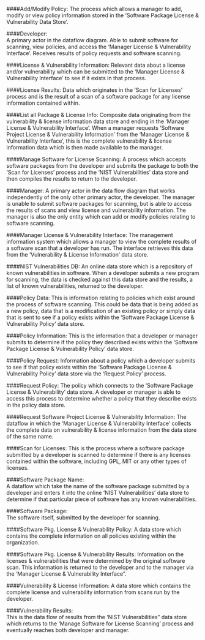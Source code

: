 ####Add/Modify Policy:
The process which allows a manager to add, modify or view policy information stored in the ‘Software Package License & Vulnerability Data Store’.

####Developer:  
A primary actor in the dataflow diagram.  Able to submit software for scanning, view policies, and access the ‘Manager License & Vulnerability Interface’. Receives results of policy requests and software scanning.

####License & Vulnerability Information: 
Relevant data about a license and/or vulnerability which can be submitted to the ‘Manager License & Vulnerability Interface’ to see if it exists in that process.

####License Results: 
Data which originates in the ‘Scan for Licenses’ process and is the result of a scan of a software package for any license information contained within.

####List all Package & License Info: 
Composite data originating from the vulnerability & license information data store and ending in the ‘Manager License & Vulnerability Interface’.  When a manager requests ‘Software Project License & Vulnerability Information’ from the ‘Manager License & Vulnerability Interface’, this is the complete vulnerability & license information data which is then made available to the manager. 

####Manage Software for License Scanning: 
A process which accepts software packages from the developer and submits the package to both the ‘Scan for Licenses’ process and the ‘NIST Vulnerabilities’ data store and then compiles the results to return to the developer.

####Manager: 
A primary actor in the data flow diagram that works independently of the only other primary actor, the developer.  The manager is unable to submit software packages for scanning, but is able to access the results of scans and view license and vulnerability information.  The manager is also the only entity which can add or modify policies relating to software scanning.

####Manager License & Vulnerability Interface:
The management information system which allows a manager to view the complete results of a software scan that a developer has run.  The interface retrieves this data from the ‘Vulnerability & License Information’ data store.

####NIST Vulnerabilities DB: 
An online data store which is a repository of known vulnerabilities in software.  When a developer submits a new program for scanning, the data is checked against this data store and the results, a list of known vulnerabilities, returned to the developer.

####Policy Data: 
This is information relating to policies which exist around the process of software scanning.  This could be data that is being added as a new policy, data that is a modification of an existing policy or simply data that is sent to see if a policy exists within the ‘Software Package License & Vulnerability Policy’ data store.

####Policy Information:
This is the information that a developer or manager submits to determine if the policy they described exists within the ‘Software Package License & Vulnerability Policy’ data store.

####Policy Request: 
Information about a policy which a developer submits to see if that policy exists within the ‘Software Package License & Vulnerability Policy’ data store via the ‘Request Policy’ process.

####Request Policy: 
The policy which connects to the ‘Software Package License & Vulnerability’ data store.  A developer or manager is able to access this process to determine whether a policy that they describe exists in the policy data store.

####Request Software Project License & Vulnerability Information: 
The dataflow in which the ‘Manager License & Vulnerability Interface’ collects the complete data on vulnerability & license information from the data store of the same name.

####Scan for Licenses:
This is the process where a software package submitted by a developer is scanned to determine if there is any licenses contained within the software, including GPL, MIT or any other types of licenses.

####Software Package Name:  
A dataflow which take the name of the software package submitted by a developer and enters it into the online ‘NIST Vulnerabilities’ data store to determine if that particular piece of software has any known vulnerabilities.

####Software Package:  
The software itself, submitted by the developer for scanning.

####Software Pkg. License & Vulnerability Policy: 
A data store which contains the complete information on all policies existing within the organization.

####Software Pkg. License & Vulnerability Results: 
Information on the licenses & vulnerabilities that were determined by the original software scan.  This information is returned to the developer and to the manager via the ‘Manager License & Vulnerability Interface”.

####Vulnerability & License Information: 
A data store which contains the complete license and vulnerability information from scans run by the developer.

####Vulnerability Results:  
This is the data flow of results from the ‘NIST Vulnerabilities” data store which returns to the ‘Manage Software for License Scanning’ process and eventually reaches both developer and manager.
